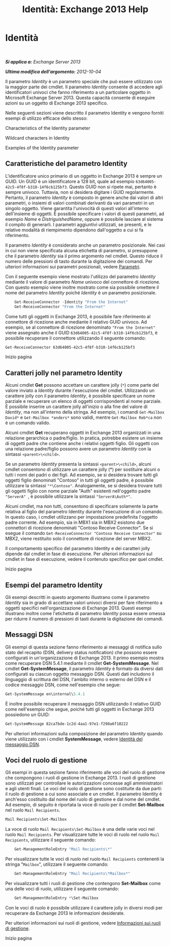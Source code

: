 ﻿---
title: 'Identità: Exchange 2013 Help'
TOCTitle: Identità
ms:assetid: e90fae91-37e7-4fdc-9170-44f0dc965c66
ms:mtpsurl: https://technet.microsoft.com/it-it/library/Bb125042(v=EXCHG.150)
ms:contentKeyID: 50481914
ms.date: 05/22/2018
mtps_version: v=EXCHG.150
ms.translationtype: MT
---

# Identità

 

_**Si applica a:** Exchange Server 2013_

_**Ultima modifica dell'argomento:** 2012-10-04_

Il parametro *Identity* è un parametro speciale che può essere utilizzato con la maggior parte dei cmdlet. Il parametro *Identity* consente di accedere agli identificatori univoci che fanno riferimento a un particolare oggetto in Microsoft Exchange Server 2013. Questa capacità consente di eseguire azioni su un oggetto di Exchange 2013 specifico.

Nelle seguenti sezioni viene descritto il parametro Identity e vengono forniti esempi di utilizzo efficace dello stesso:

Characteristics of the Identity parameter

Wildcard characters in Identity

Examples of the Identity parameter

## Caratteristiche del parametro Identity

L'identificatore unico primario di un oggetto in Exchange 2013 è sempre un GUID. Un GUID è un identificatore a 128 bit, quale ad esempio `63d64005-42c5-4f8f-b310-14f6cb125bf3`. Questo GUID non si ripete mai, pertanto è sempre univoco. Tuttavia, non si desidera digitare i GUID regolarmente. Pertanto, il parametro *Identity* è composto in genere anche dai valori di altri parametri, o insiemi di valori combinati derivanti da vari parametri in un singolo oggetto. Viene garantita l'univocità di questi valori all'interno dell'insieme di oggetti. È possibile specificare i valori di questi parametri, ad esempio *Name* e *DistriguishedName*, oppure è possibile lasciare al sistema il compito di generarli. I parametri aggiuntivi utilizzati, se presenti, e le relative modalità di riempimento dipendono dall'oggetto a cui si fa riferimento.

Il parametro *Identity* è considerato anche un parametro posizionale. Nei casi in cui non viene specificata alcuna etichetta di parametro, si presuppone che il parametro *Identity* sia il primo argomento nel cmdlet. Questo riduce il numero delle pressioni di tasto durante la digitazione dei comandi. Per ulteriori informazioni sui parametri posizionali, vedere [Parametri](https://technet.microsoft.com/it-it/library/bb124388\(v=exchg.150\)).

Con il seguente esempio viene mostrato l'utilizzo del parametro *Identity* mediante il valore di parametro *Name* univoco del connettore di ricezione. Con questo esempio viene inoltre mostrato come sia possibile omettere il nome del parametro *Identity* poiché *Identity* è un parametro posizionale.
```powershell
    Get-ReceiveConnector -Identity "From the Internet"
    Get-ReceiveConnector "From the Internet"
```
Come tutti gli oggetti in Exchange 2013, è possibile fare riferimento al connettore di ricezione anche mediante il relativo GUID univoco. Ad esempio, se al connettore di ricezione denominato `"From the Internet"` viene assegnato anche il GUID `63d64005-42c5-4f8f-b310-14f6cb125bf3`, è possibile recuperare il connettore utilizzando il seguente comando:

```powershell
Get-ReceiveConnector 63d64005-42c5-4f8f-b310-14f6cb125bf3
```

Inizio pagina

## Caratteri jolly nel parametro Identity

Alcuni cmdlet **Get** possono accettare un carattere jolly (`*`) come parte del valore inviato a *Identity* durante l'esecuzione del cmdlet. Utilizzando un carattere jolly con il parametro *Identity*, è possibile specificare un nome parziale e recuperare un elenco di oggetti corrispondenti al nome parziale. È possibile inserire un carattere jolly all'inizio o alla fine del valore di *Identity*, ma non all'interno della stringa. Ad esempio, i comandi `Get-Mailbox David*` e `Get-Mailbox *anders*` sono validi, mentre `Get-Mailbox Reb*ca` non è un comando valido.

Alcuni cmdlet **Get** recuperano oggetti in Exchange 2013 organizzati in una relazione gerarchica o padre/figlio. In pratica, potrebbe esistere un insieme di oggetti padre che contiene anche i relativi oggetti figlio. Gli oggetti con una relazione padre/figlio possono avere un parametro *Identity* con la sintassi `<parent>\<child>`.

Se un parametro *Identity* presenta la sintassi `<parent>\<child>`, alcuni cmdlet consentono di utilizzare un carattere jolly (\*) per sostituire alcuni o tutti i nomi dei padri o dei figli. Ad esempio, se si desidera trovare tutti gli oggetti figlio denominati "Contoso" in tutti gli oggetti padre, è possibile utilizzare la sintassi `"*\Contoso"`. Analogamente, se si desidera trovare tutti gli oggetti figlio con nome parziale "Auth" esistenti nell'oggetto padre `"ServerA" `, è possibile utilizzare la sintassi `"ServerA\Auth*"`.

Alcuni cmdlet, ma non tutti, consentono di specificare solamente la parte relativa al figlio del parametro Identity durante l'esecuzione di un comando. In questo caso, i cmdlet utilizzano per impostazione predefinita l'oggetto padre corrente. Ad esempio, sia in MBX1 sia in MBX2 esistono due connettori di ricezione denominati "Contoso Receive Connector". Se si esegue il comando `Get-ReceiveConnector "Contoso Receive Connector"` su MBX2, viene restituito solo il connettore di ricezione del server MBX2.

Il comportamento specifico del parametro Identity e dei caratteri jolly dipende dal cmdlet in fase di esecuzione. Per ulteriori informazioni sul cmdlet in fase di esecuzione, vedere il contenuto specifico per quel cmdlet.

Inizio pagina

## Esempi del parametro Identity

Gli esempi descritti in questo argomento illustrano come il parametro *Identity* sia in grado di accettare valori univoci diversi per fare riferimento a oggetti specifici nell'organizzazione di Exchange 2013. Questi esempi illustrano inoltre come l'etichetta di parametro *Identity* possa essere omessa per ridurre il numero di pressioni di tasti durante la digitazione dei comandi.

## Messaggi DSN

Gli esempi di questa sezione fanno riferimento ai messaggi di notifica sullo stato del recapito (DSN, delivery status notification) che possono essere configurati in un'organizzazione di Exchange 2013. Il primo esempio mostra come recuperare DSN 5.4.1 mediante il cmdlet **Get-SystemMessage**. Nel cmdlet **Get-SystemMessage**, il parametro *Identity* è formato da diversi dati configurati su ciascun oggetto messaggio DSN. Questi dati includono il linguaggio di scrittura del DSN, l'ambito interno o esterno del DSN e il codice messaggio DSN, come nell'esempio che segue:

```powershell
Get-SystemMessage en\internal\5.4.1
```

È inoltre possibile recuperare il messaggio DSN utilizzando il relativo GUID come nell'esempio che segue, poiché tutti gli oggetti in Exchange 2013 possiedono un GUID:

```powershell
Get-SystemMessage 82ca7bde-1c2d-4aa1-97e1-f298a6f10222
```

Per ulteriori informazioni sulla composizione del parametro *Identity* quando viene utilizzato con i cmdlet **SystemMessage**, vedere [Identità del messaggio DSN](dsn-message-identity-exchange-2013-help.md).

## Voci del ruolo di gestione

Gli esempi in questa sezione fanno riferimento alle voci del ruolo di gestione che compongono i ruoli di gestione in Exchange 2013. I ruoli di gestione sono utilizzati per controllare le autorizzazioni concesse agli amministratori e agli utenti finali. Le voci del ruolo di gestione sono costituite da due parti: il ruolo di gestione a cui sono associate e un cmdlet. Il parametro Identity è anch'esso costituito dal nome del ruolo di gestione e dal nome del cmdlet. Ad esempio, di seguito è riportata la voce di ruolo per il cmdlet **Set-Mailbox** nel ruolo `Mail Recipients`.

```powershell
Mail Recipients\Set-Mailbox
```

La voce di ruolo `Mail Recipients\Set-Mailbox` è una delle varie voci nel ruolo `Mail Recipients`. Per visualizzare tutte le voci di ruolo nel ruolo `Mail Recipients`, utilizzare il seguente comando:
```powershell
    Get-ManagementRoleEntry "Mail Recipients\*"
```
Per visualizzare tutte le voci di ruolo nel ruolo `Mail Recipients` contenenti la stringa "`Mailbox`", utilizzare il seguente comando:
```powershell
    Get-ManagementRoleEntry "Mail Recipients\*Mailbox*"
```
Per visualizzare tutti i ruoli di gestione che contengono **Set-Mailbox** come una delle voci di ruolo, utilizzare il seguente comando:
```powershell
    Get-ManagementRoleEntry *\Set-Mailbox
```
Con le voci di ruolo è possibile utilizzare il carattere jolly in diversi modi per recuperare da Exchange 2013 le informazioni desiderate.

Per ulteriori informazioni sui ruoli di gestione, vedere [Informazioni sui ruoli di gestione](understanding-management-roles-exchange-2013-help.md).

Inizio pagina

